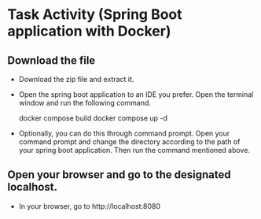 # Task Activity (Spring Boot application with Docker)

## Download the file
- Download the zip file and extract it.
- Open the spring boot application to an IDE you prefer. Open the terminal window and run the following command.

  docker compose build
  docker compose up -d

- Optionally, you can do this through command prompt. Open your command prompt and change the directory according to the path of your spring boot application. Then run the command mentioned above.

## Open your browser and go to the designated localhost.
- In your browser, go to http://localhost:8080